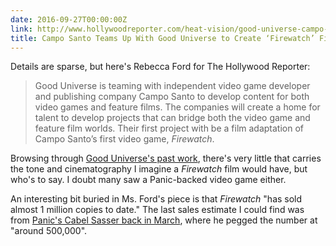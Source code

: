 ```yaml
---
date: 2016-09-27T00:00:00Z
link: http://www.hollywoodreporter.com/heat-vision/good-universe-campo-santo-team-932558
title: Campo Santo Teams Up With Good Universe to Create ‘Firewatch’ Film
---
```


Details are sparse, but here's Rebecca Ford for The Hollywood Reporter: 

> Good Universe is teaming with independent video game developer and publishing company Campo Santo to develop content for both video games and feature films. The companies will create a home for talent to develop projects that can bridge both the video game and feature film worlds. Their first project with be a film adaptation of Campo Santo’s first video game, _Firewatch_. 

Browsing through [Good Universe's past work][gu], there's very little that carries the tone and cinematography I imagine a _Firewatch_ film would have, but who's to say. I doubt many saw a Panic-backed video game either. 

An interesting bit buried in Ms. Ford's piece is that _Firewatch_ "has sold almost 1 million copies to date." The last sales estimate I could find was from [Panic's Cabel Sasser back in March][panic], where he pegged the number at "around 500,000". 

[panic]: https://panic.com/blog/firewatch-one-month-later/
[gu]: http://www.imdb.com/company/co0380492/